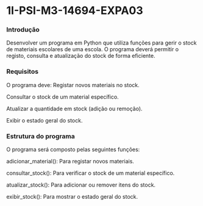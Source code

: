 # 1I-PSI-M3-14694-EXPA03
<h3> Introdução </h3>
Desenvolver um programa em Python que utiliza funções para gerir o stock de materiais escolares de uma escola. O programa deverá permitir o registo, consulta e atualização do stock de forma eficiente.

<h3> Requisitos </h3>
O programa deve:
Registar novos materiais no stock.

Consultar o stock de um material específico.

Atualizar a quantidade em stock (adição ou remoção).

Exibir o estado geral do stock.

<h3> Estrutura do programa </h3>
O programa será composto pelas seguintes funções:

adicionar_material(): Para registar novos materiais.

consultar_stock(): Para verificar o stock de um material específico.

atualizar_stock(): Para adicionar ou remover itens do stock.

exibir_stock(): Para mostrar o estado geral do stock.

